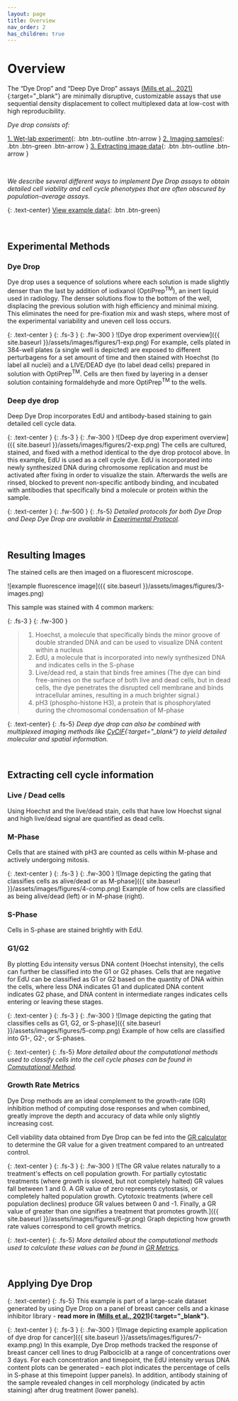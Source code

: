 ```yaml
---
layout: page
title: Overview
nav_order: 2
has_children: true
---
```


# Overview

The “Dye Drop” and “Deep Dye Drop” assays [(Mills et al., 2021)](https://doi.org/10.1101/2021.08.27.457854){:target="_blank"} are minimally disruptive, customizable assays that use sequential density displacement to collect multiplexed data at low-cost with high reproducibility.

*Dye drop consists of:*  

[1. Wet-lab experiment](/protocol.html){: .btn .btn-outline .btn-arrow } [2. Imaging samples](./#resulting-images){: .btn .btn-green .btn-arrow } [3. Extracting image data](./#extracting-cell-cycle-information){: .btn .btn-outline .btn-arrow }

<br>

*We describe several different ways to implement Dye Drop assays to obtain detailed cell viability and cell cycle phenotypes that are often obscured by population-average assays.*

{: .text-center}
[View example data](./#applying-dye-drop){: .btn .btn-green}  

<br>

## Experimental Methods
### Dye Drop
Dye drop uses a sequence of solutions where each solution is made slightly denser than the last by addition of iodixanol (OptiPrep<sup>TM</sup>), an inert liquid used in radiology. The denser solutions flow to the bottom of the well, displacing the previous solution with high efficiency and minimal mixing. This eliminates the need for pre-fixation mix and wash steps, where most of the experimental variability and uneven cell loss occurs.

{: .text-center }
{: .fs-3 }
{: .fw-300 }
![Dye drop experiment overview]({{ site.baseurl }}/assets/images/figures/1-exp.png)
For example, cells plated in 384-well plates (a single well is depicted) are exposed to different perturbagens for a set amount of time and then stained with Hoechst (to label all nuclei) and a LIVE/DEAD dye (to label dead cells) prepared in solution with OptiPrep<sup>TM</sup>. Cells are then fixed by layering in a denser solution containing formaldehyde and more OptiPrep<sup>TM</sup> to the wells. 

### Deep dye drop

Deep Dye Drop incorporates EdU and antibody-based staining to gain detailed cell cycle data.

{: .text-center }
{: .fs-3 }
{: .fw-300 }
![Deep dye drop experiment overview]({{ site.baseurl }}/assets/images/figures/2-exp.png)
The cells are cultured, stained, and fixed with a method identical to the dye drop protocol above. In this example, EdU is used as a cell cycle dye. EdU is incorporated into newly synthesized DNA during chromosome replication and must be activated after fixing in order to visualize the stain. Afterwards the wells are rinsed, blocked to prevent non-specific antibody binding, and incubated with antibodies that specifically bind a molecule or protein within the sample.

{: .text-center }
{: .fw-500 }
{: .fs-5}
*Detailed protocols for both Dye Drop and Deep Dye Drop are available in [Experimental Protocol]({{site.baseurl}}/protocol.html).*

<br>

## Resulting Images

The stained cells are then imaged on a fluorescent microscope. 


![example fluorescence image]({{ site.baseurl }}/assets/images/figures/3-images.png)

This sample was stained with 4 common markers:

{: .fs-3 }
{: .fw-300 }
>1. Hoechst, a molecule that specifically binds the minor groove of double stranded DNA and can be used to visualize DNA content within a nucleus
>2. EdU, a molecule that is incorporated into newly synthesized DNA and indicates cells in the S-phase
>3. Live/dead red, a stain that binds free amines (The dye can bind free-amines on the surface of both live and dead cells, but in dead cells, the dye penetrates the disrupted cell membrane and binds intracellular amines, resulting in a much brighter signal.)
>4. pH3 (phospho-histone H3), a protein that is phosphorylated during the chromosomal condensation of M-phase

{: .text-center}
{: .fs-5}
*Deep dye drop can also be combined with multiplexed imaging methods like [CyCIF](https://www.cycif.org/){:target="_blank"} to yield detailed molecular and spatial information.*

<br>

## Extracting cell cycle information

### Live / Dead cells  
Using Hoechst and the live/dead stain, cells that have low Hoechst signal and high live/dead signal are quantified as dead cells.

### M-Phase
Cells that are stained with pH3 are counted as cells within M-phase and actively undergoing mitosis.

{: .text-center }
{: .fs-3 }
{: .fw-300 }
![Image depicting the gating that classifies cells as alive/dead or as M-phase]({{ site.baseurl }}/assets/images/figures/4-comp.png)
Example of how cells are classified as being alive/dead (left) or in M-phase (right).


### S-Phase
Cells in S-phase are stained brightly with EdU.

### G1/G2
By plotting Edu intensity versus DNA content (Hoechst intensity), the cells can further be classified into the G1 or G2 phases. Cells that are negative for EdU can be classified as G1 or G2 based on the quantity of DNA within the cells, where less DNA indicates G1 and duplicated DNA content indicates G2 phase, and DNA content in intermediate ranges indicates cells entering or leaving these stages.

{: .text-center }
{: .fs-3 }
{: .fw-300 }
![Image depicting the gating that classifies cells as G1, G2, or S-phase]({{ site.baseurl }}/assets/images/figures/5-comp.png)
Example of how cells are classified into G1-, G2-, or S-phases.

{: .text-center}
{: .fs-5}
*More detailed about the computational methods used to classify cells into the cell cycle phases can be found in [Computational Method]({{site.baseurl}}/overview/dye-drop/ddd-comp.html).*

### Growth Rate Metrics

Dye Drop methods are an ideal complement to the growth-rate (GR) inhibition method of computing dose responses and when combined, greatly improve the depth and accuracy of data while only slightly increasing cost. 

Cell viability data obtained from Dye Drop can be fed into the [GR calculator](http://www.grcalculator.org/) to determine the GR value for a given treatment compared to an untreated control. 

{: .text-center }
{: .fs-3 }
{: .fw-300 }
![The GR value relates naturally to a treatment's effects on cell population growth. For partially cytostatic treatments (where growth is slowed, but not completely halted) GR values fall between 1 and 0. A GR value of zero represents cytostasis, or completely halted population growth. Cytotoxic treatments (where cell population declines) produce GR values between 0 and -1. Finally, a GR value of greater than one signifies a treatment that promotes growth.]({{ site.baseurl }}/assets/images/figures/6-gr.png)
Graph depicting how growth rate values correspond to cell growth metrics.

{: .text-center}
{: .fs-5}
*More detailed about the computational methods used to calculate these values can be found in [GR Metrics]({{site.baseurl}}/overview/gr_metrics/).*

<br>

## Applying Dye Drop

{: .text-center}
{: .fs-5}
This example is part of a large-scale dataset generated by using Dye Drop on a panel of breast cancer cells and a kinase inhibitor library - **read more in [(Mills et al., 2021)](https://doi.org/10.1101/2021.08.27.457854){:target="_blank"}.**

{: .text-center }
{: .fs-3 }
{: .fw-300 }
![Image depicting example application of dye drop for cancer]({{ site.baseurl }}/assets/images/figures/7-examp.png)
In this example, Dye Drop methods tracked the response of breast cancer cell lines to drug Palbociclib at a range of concentrations over 3 days. For each concentration and timepoint, the EdU intensity versus DNA content plots can be generated – each plot indicates the percentage of cells in S-phase at this timepoint (upper panels). In addition, antibody staining of the sample revealed changes in cell morphology (indicated by actin staining) after drug treatment (lower panels).

<br>




